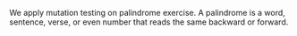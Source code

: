 We apply mutation testing on palindrome exercise. A palindrome is a word, sentence, verse, or even number that 
reads the same backward or forward.
